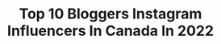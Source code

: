 ---
title: Top 10 Bloggers Instagram Influencers In Canada In 2022
description: >-
  Find top bloggers Instagram influencers in Canada in 2022. Most popular hashtags: #ad #calgary #love.
platform: Instagram
hits: 389
text_top: Analyze the most popular Instagram accounts on inBeat.
text_bottom: Our search engine aggregates 389 Instagram influencers like this in Canada for you to connect with.
profiles:
  - username: "aslam_azzi"
    fullname: >-
      R ⭕ W D Y
    bio: >-
      . ALHAMDULLILAAH 💯 . FASHION BLOGGER . KEEP SMILING 🥀 . ."𝖠𝗅𝗅 𝗆𝗒 𝗁𝖺𝗍𝖾𝗋𝗌 , 𝖠𝗌𝗌𝖾𝗆𝖻𝗅𝖾 𝗁𝖾𝗋𝖾 "🚀 🍃..
    location: "Canada"
    followers: 6794
    engagement: 1897
    commentsToLikes: 0.198088
    id: ck9wi95sx19bv0j78s3u61tjk
    verified: false
    hashtags: "#instagram, #thrissur, #mallugram, #instagoodl"
  - username: "outfitsbyalexa"
    fullname: >-
      𝐃𝐀𝐈𝐋𝐘 𝐎𝐔𝐓𝐅𝐈𝐓𝐒 | 𝐅𝐀𝐒𝐇𝐈𝐎𝐍
    bio: >-
      ➳ Petite, 5ft & I love clothes ✨ ➳ Sharing my daily outfits with you! ➳ Canadian Fashion Blogger ➳ ✉️: outfitsbyalexa@hotmail.com ➳ shop my looks ↓
    location: "Canada"
    followers: 7357
    engagement: 961
    commentsToLikes: 0.718387
    id: ck6tizqsb1qpn0j710cpq32ko
    verified: false
    hashtags: "#urbanplanet, #upbabe, #gifted, #strongersweden"
  - username: "teachme_style"
    fullname: >-
      Holly Horvath
    bio: >-
      1st + 2nd Grade Teacher📚 | Lifestyle Blogger💻 | Mother to Sunny 🐶. |🇨🇦| Inquiries 💌 holly@infagency.com
    location: "Canada"
    followers: 63749
    engagement: 392
    commentsToLikes: 0.198984
    id: ck5c8ew099bv80i11x8ny5s63
    verified: false
    hashtags: "#mineral89, #overholl, #gifted, #ad"
  - username: "beyondthelittleblackdress"
    fullname: >-
      J A C K I E || Everyday Style
    bio: >-
      📍Toronto | Warsaw | Amsterdam Style Expert & Style Blogger Just for Fun • Tall Girl • Mommy Tag your style ideas #btlbdstyle
    location: "Canada"
    followers: 6328
    engagement: 759
    commentsToLikes: 0.351938
    id: ck8tbk3jdvy7x0j78uclp8vq9
    verified: false
    hashtags: "#slowfashionblogger, #torontogirl, #supportsmallbusiness, #torontoblogger"
  - username: "jkozuki"
    fullname: >-
      Jkozuki 🇨🇦
    bio: >-
      Salon owner & life style blogger, my story through pictures. International #FASHIONWEEK backstage coordinator #ESTHETICAN #EDUCATOR #Housewives Lover
    location: "Canada"
    followers: 35042
    engagement: 742
    commentsToLikes: 0.023391
    id: ck5hq63roskfk0i11ebgpo663
    verified: false
    hashtags: "#tbthursday, #nationalcomingoutday"
  - username: "pinklablonde"
    fullname: >-
      PINKLABLONDE
    bio: >-
      Welcome to my world 🍋✨💛 👱🏻‍♀️ Marie-Anne Labrie 📍 Based in Montreal 🎨 HAIR EDUCATOR ✏️ Blogger 📊 Social media LOVER
    location: "Canada"
    followers: 23893
    engagement: 354
    commentsToLikes: 0.066055
    id: ckf5qq8c4a79j0j23w6w2ve3z
    verified: false
    hashtags: "#hairstyle, #blondehair, #healthyhair, #hairtips"
  - username: "jennadouce"
    fullname: >-
      J E N N A | Travel & Lifestyle
    bio: >-
      ✈ adventures┊well-being┊realness ⌕ Ottawa based blogger ✉︎ rates / pitches: doucet.jenna@gmail.com ⤑ @lululemon ambassador 🍋 ↓ ✨discounts & links
    location: "Canada"
    followers: 28166
    engagement: 244
    commentsToLikes: 0.231945
    id: ck9hcnncwm79l0j78nl97omfr
    verified: false
    hashtags: "#sponsored, #ad, #thanksgiving, #autumn"
  - username: "jr_reporteryyc"
    fullname: >-
      A l e x i a   S a b a u 🎤
    bio: >-
      ⭐️ Broadway Mega Fan ⭐️ 🎙 Reporter @cbckidsnews 👩🏻‍💻 Blogger @tourismcalgary 🌟 @canadassmartest @cbc GEM ▶️OVER THE MOON @netflix interview
    location: "Canada"
    followers: 9397
    engagement: 539
    commentsToLikes: 0.127474
    id: ck6titm2n1ejt0j71yji866f7
    verified: false
    hashtags: "#calgarybuzz, #harrypotterforlife, #driveins, #yycnow"
  - username: "taylorelizabethstyle"
    fullname: >-
      ✰ T A Y L O R ✰
    bio: >-
      ★ Tbh I’d rather be at Target 🎯 ★ Sephora Beauty Advisor ✨ ★ IG blogger & YouTuber 💻 ★ Toronto, Canada 🇨🇦 ★ taylorkingdon@live.ca 💌
    location: "Canada"
    followers: 10631
    engagement: 534
    commentsToLikes: 0.093411
    id: ck6ugcp4e28l40j715lqcrafu
    verified: false
    hashtags: "#ootdinspiration, #beautyblog, #aritziastyle, #fashionblog"
  - username: "immrfabulous"
    fullname: >-
      Mr. Fab
    bio: >-
      Blogger, Writer, Actor, Model & On-Air Media Personality. 🤓 Let's chat: ryan@immrfabulous.com
    location: "Canada"
    followers: 5577
    engagement: 581
    commentsToLikes: 0.230343
    id: ck6tq007somtz0j719wx6jhcw
    verified: false
    hashtags: "#westernheritage, #ad, #mysmallbizreco, #gay"
---